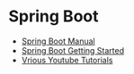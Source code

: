 # Spring Boot

* [Spring Boot Manual](https://docs.spring.io/spring-boot/docs/current/reference/html/)
* [Spring Boot Getting Started](https://spring.io/guides/gs/spring-boot/)
* [Vrious Youtube Tutorials](https://www.youtube.com/channel/UCbz69gWlMmsIn-jiIm6mGfg/videos)
